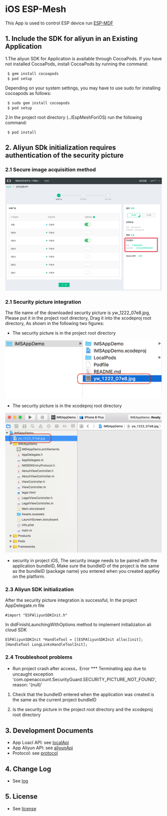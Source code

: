 # iOS ESP-Mesh

This App is used to control ESP device run [ESP-MDF](https://github.com/espressif/esp-mdf)

## 1. Include the SDK for aliyun in an Existing Application

1.The aliyun SDK for Application is available through CocoaPods. If you have not installed CocoaPods, install CocoaPods by running the command:

```
 $ gem install cocoapods
 $ pod setup
```

Depending on your system settings, you may have to use sudo for installing cocoapods as follows:

```
 $ sudo gem install cocoapods
 $ pod setup
```
2.In the project root directory  (../EspMeshForiOS) run the following command:

```
 $ pod install
```

## 2. Aliyun SDk initialization requires authentication of the security picture

### 2.1 Secure image acquisition method

<div align=center>
	<img src="EspMeshApis/image/image1.png">
</div>

### 2.1 Security picture integration

The file name of the downloaded security picture is yw_1222_07e8.jpg, Please put it in the project root directory, Drag it into the xcodeproj root directory, As shown in the following two figures:

* The security picture is in the project root directory

<div align=center>
	<img src="EspMeshApis/image/image2.png">
</div>

* The security picture is in the xcodeproj root directory

<div align=center>
	<img src="EspMeshApis/image/image3.png">
</div>

* security in project iOS, The security image needs to be paired with the application bundleID, Make sure the bundleID of the project is the same as the bundleID (package name) you entered when you created appKey on the platform.

### 2.3 Aliyun SDK initialization

After the security picture integration is successful, In the project AppDelegate.m file

```
#import "ESPAliyunSDKInit.h"
```

In didFinishLaunchingWithOptions method to implement initialization ali cloud SDK

```
ESPAliyunSDKInit *HandleTool = [[ESPAliyunSDKInit alloc]init];
[HandleTool LongLinksHandleToolInit];
```

### 2.4 Troubleshoot problems

* Run project crash after access，Error *** Terminating app due to uncaught exception 'com.openaccount.SecurityGuard.SECURITY_PICTURE_NOT_FOUND', reason: '(null)'

1. Check that the bundleID entered when the application was created is the same as the current project bundleID

2. Is the security picture in the project root directory and the xcodeproj root directory

## 3. Development Documents
- App Loacl API: see [localApi](EspMeshApis/ESPMeshLocalApi_en.md)
- App Aliyun API: see [aliyunApi](EspMeshApis/ESPMeshAliyunApi_en.md)
- Protocol: see [protocol](https://docs.espressif.com/projects/esp-mdf/en/latest/api-guides/mlink.html)

## 4. Change Log
- See [log](log/updatelog-en.md)

## 5. License
- See [license](ESPRESSIF_MIT_LICENSE)
